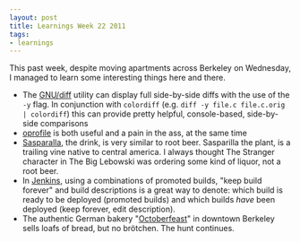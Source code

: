 ```yaml
---
layout: post
title: Learnings Week 22 2011
tags:
- learnings
---
```


This past week, despite moving apartments across Berkeley on Wednesday, I
managed to learn some interesting things here and there.

* The [GNU/diff](http://www.gnu.org/software/diffutils/) utility can display full side-by-side diffs with the use of the `-y` flag. In conjunction with `colordiff` (e.g. `diff -y file.c file.c.orig | colordiff`) this can provide pretty helpful, console-based, side-by-side comparisons
* [oprofile](http://oprofile.sf.net) is both useful and a pain in the ass, at the same time
* [Sasparalla](http://en.wikipedia.org/wiki/Sarsaparilla), the drink, is very similar to root beer. Sasparilla the plant, is a trailing vine native to central america. I always thought The Stranger character in The Big Lebowski was ordering some kind of liquor, not a root beer.
* In [Jenkins](http://jenkins-ci.org), using a combinations of promoted builds, "keep build forever" and build descriptions is a great way to denote: which build is ready to be deployed (promoted builds) and which builds *have* been deployed (keep forever, edit description).
* The authentic German bakery "[Octoberfeast](http://www.yelp.com/biz/octoberfeast-bakery-berkeley-3)" in downtown Berkeley sells loafs of bread, but no br&ouml;tchen. The hunt continues.
